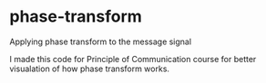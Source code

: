 # phase-transform
Applying phase transform to the message signal

I made this code for Principle of Communication course for better visualation of how phase transform works.

